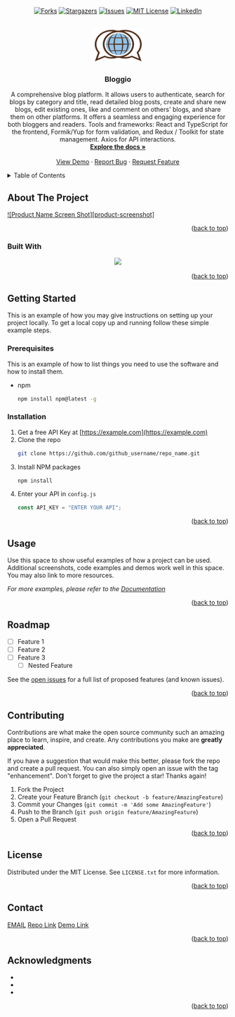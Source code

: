 <a name="readme-top"></a>

<!-- PROJECT SHIELDS -->
<!--
*** I'm using markdown "reference style" links for readability.
*** Reference links are enclosed in brackets [ ] instead of parentheses ( ).
*** See the bottom of this document for the declaration of the reference variables
*** for contributors-url, forks-url, etc. This is an optional, concise syntax you may use.
*** https://www.markdownguide.org/basic-syntax/#reference-style-links
-->

<div align="center">

[![Forks][forks-shield]][forks-url]
[![Stargazers][stars-shield]][stars-url]
[![Issues][issues-shield]][issues-url]
[![MIT License][license-shield]][license-url]
[![LinkedIn][linkedin-shield]][linkedin-url]

</div>

[contributors-shield]: https://img.shields.io/github/contributors/omrfrkcpr/bloggio.svg?style=flat-square&color=blue
[contributors-url]: https://github.com/omrfrkcpr/bloggio/graphs/contributors
[forks-shield]: https://img.shields.io/github/forks/omrfrkcpr/bloggio.svg?style=flat-square&color=blueviolet
[forks-url]: https://github.com/omrfrkcpr/bloggio/network/members
[stars-shield]: https://img.shields.io/github/stars/omrfrkcpr/bloggio.svg?style=flat-square&color=brightgreen
[stars-url]: https://github.com/omrfrkcpr/bloggio/stargazers
[issues-shield]: https://img.shields.io/github/issues/omrfrkcpr/bloggio.svg?style=flat-square&color=red
[issues-url]: https://github.com/omrfrkcpr/bloggio/issues
[license-shield]: https://img.shields.io/github/license/omrfrkcpr/bloggio.svg?style=flat-square&color=yellow
[license-url]: https://github.com/omrfrkcpr/bloggio/blob/master/LICENSE.txt
[linkedin-shield]: https://img.shields.io/badge/-LinkedIn-black.svg?style=flat-square&logo=linkedin&color=blue
[linkedin-url]: https://linkedin.com/in/omrfrkcpr

<!-- PROJECT LOGO -->
<br />
<div align="center">
  <a href="https://github.com/omrfrkcpr/bloggio">
    <img src="./src/assets/symbol.png" alt="Logo" width="120" height="80">
  </a>

<h3 align="center">Bloggio</h3>

  <p align="center">
    A comprehensive blog platform. It allows users to authenticate, search for blogs by category and title, read detailed blog posts, create and share new blogs, edit existing ones, like and comment on others' blogs, and share them on other platforms. It offers a seamless and engaging experience for both bloggers and readers. Tools and frameworks: React and TypeScript for the frontend, Formik/Yup for form validation, and Redux / Toolkit for state management. Axios for API interactions.
    <br />
    <a href="https://github.com/omrfrkcpr/bloggio"><strong>Explore the docs »</strong></a>
    <br />
    <br />
    <a href="https://bloggio.vercel.app/">View Demo</a>
    ·
    <a href="https://github.com/omrfrkcpr/bloggio/issues/new?labels=bug&template=bug-report---.md">Report Bug</a>
    ·
    <a href="https://github.com/omrfrkcpr/bloggio/issues/new?labels=enhancement&template=feature-request---.md">Request Feature</a>
  </p>
</div>

<!-- TABLE OF CONTENTS -->
<details>
  <summary>Table of Contents</summary>
  <ol>
    <li>
      <a href="#about-the-project">About The Project</a>
      <ul>
        <li><a href="#built-with">Built With</a></li>
      </ul>
    </li>
    <li>
      <a href="#getting-started">Getting Started</a>
      <ul>
        <li><a href="#prerequisites">Prerequisites</a></li>
        <li><a href="#installation">Installation</a></li>
      </ul>
    </li>
    <li><a href="#usage">Usage</a></li>
    <li><a href="#roadmap">Roadmap</a></li>
    <li><a href="#contributing">Contributing</a></li>
    <li><a href="#license">License</a></li>
    <li><a href="#contact">Contact</a></li>
    <li><a href="#acknowledgments">Acknowledgments</a></li>
  </ol>
</details>

<!-- ABOUT THE PROJECT -->

## About The Project

[![Product Name Screen Shot][product-screenshot]](https://example.com)

<p align="right">(<a href="#readme-top">back to top</a>)</p>

### Built With

<p align="center">
  <a href="https://skillicons.dev">
    <img src="https://skillicons.dev/icons?i=react,redux,ts,tailwind,materialui,nodejs,cypress,postman,vercel,vite" />
  </a>
</p>

<p align="right">(<a href="#readme-top">back to top</a>)</p>

<!-- GETTING STARTED -->

## Getting Started

This is an example of how you may give instructions on setting up your project locally.
To get a local copy up and running follow these simple example steps.

### Prerequisites

This is an example of how to list things you need to use the software and how to install them.

- npm
  ```sh
  npm install npm@latest -g
  ```

### Installation

1. Get a free API Key at [https://example.com](https://example.com)
2. Clone the repo
   ```sh
   git clone https://github.com/github_username/repo_name.git
   ```
3. Install NPM packages
   ```sh
   npm install
   ```
4. Enter your API in `config.js`
   ```js
   const API_KEY = "ENTER YOUR API";
   ```

<p align="right">(<a href="#readme-top">back to top</a>)</p>

<!-- USAGE EXAMPLES -->

## Usage

Use this space to show useful examples of how a project can be used. Additional screenshots, code examples and demos work well in this space. You may also link to more resources.

_For more examples, please refer to the [Documentation](https://example.com)_

<p align="right">(<a href="#readme-top">back to top</a>)</p>

<!-- ROADMAP -->

## Roadmap

- [ ] Feature 1
- [ ] Feature 2
- [ ] Feature 3
  - [ ] Nested Feature

See the [open issues](https://github.com/github_username/repo_name/issues) for a full list of proposed features (and known issues).

<p align="right">(<a href="#readme-top">back to top</a>)</p>

<!-- CONTRIBUTING -->

## Contributing

Contributions are what make the open source community such an amazing place to learn, inspire, and create. Any contributions you make are **greatly appreciated**.

If you have a suggestion that would make this better, please fork the repo and create a pull request. You can also simply open an issue with the tag "enhancement".
Don't forget to give the project a star! Thanks again!

1. Fork the Project
2. Create your Feature Branch (`git checkout -b feature/AmazingFeature`)
3. Commit your Changes (`git commit -m 'Add some AmazingFeature'`)
4. Push to the Branch (`git push origin feature/AmazingFeature`)
5. Open a Pull Request

<p align="right">(<a href="#readme-top">back to top</a>)</p>

<!-- LICENSE -->

## License

Distributed under the MIT License. See `LICENSE.txt` for more information.

<p align="right">(<a href="#readme-top">back to top</a>)</p>

<!-- CONTACT -->

## Contact

[EMAIL](omerrfarukcapur@gmail.com)
[Repo Link](https://github.com/omrfrkcpr/bloggio)
[Demo Link](https://bloggio.vercel.app/)

<p align="right">(<a href="#readme-top">back to top</a>)</p>

<!-- ACKNOWLEDGMENTS -->

## Acknowledgments

- []()
- []()
- []()

<p align="right">(<a href="#readme-top">back to top</a>)</p>
